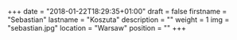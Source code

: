 +++
date = "2018-01-22T18:29:35+01:00"
draft = false
firstname = "Sebastian"
lastname = "Koszuta"
description = ""
weight = 1
img = "sebastian.jpg"
location = "Warsaw"
position = ""
+++
